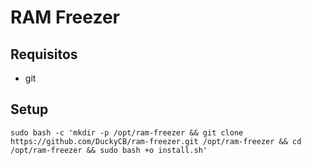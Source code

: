
# RAM Freezer

## Requisitos
 - git

## Setup

```shell
sudo bash -c 'mkdir -p /opt/ram-freezer && git clone https://github.com/DuckyCB/ram-freezer.git /opt/ram-freezer && cd /opt/ram-freezer && sudo bash +o install.sh'
```
